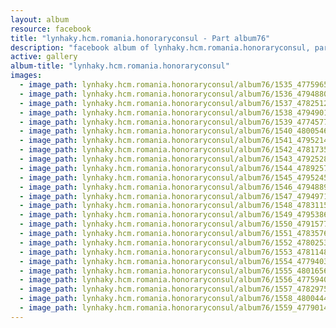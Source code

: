 ```yaml
---
layout: album
resource: facebook
title: "lynhaky.hcm.romania.honoraryconsul - Part album76"
description: "facebook album of lynhaky.hcm.romania.honoraryconsul, part album76."
active: gallery
album-title: "lynhaky.hcm.romania.honoraryconsul"
images:
  - image_path: lynhaky.hcm.romania.honoraryconsul/album76/1535_477596540_1166317624852196_1619720002471635978_n.jpg
  - image_path: lynhaky.hcm.romania.honoraryconsul/album76/1536_479488038_1166316531518972_7894206820123840598_n.jpg
  - image_path: lynhaky.hcm.romania.honoraryconsul/album76/1537_478251235_1166314818185810_5410092422442683367_n.jpg
  - image_path: lynhaky.hcm.romania.honoraryconsul/album76/1538_479490123_1166314604852498_6669385550276635856_n.jpg
  - image_path: lynhaky.hcm.romania.honoraryconsul/album76/1539_477457704_1166314734852485_3635901481218208875_n.jpg
  - image_path: lynhaky.hcm.romania.honoraryconsul/album76/1540_480054682_1166314798185812_3625182560746547921_n.jpg
  - image_path: lynhaky.hcm.romania.honoraryconsul/album76/1541_479521498_1166314751519150_4939283197814650180_n.jpg
  - image_path: lynhaky.hcm.romania.honoraryconsul/album76/1542_478173581_1166314731519152_7198645079809697460_n.jpg
  - image_path: lynhaky.hcm.romania.honoraryconsul/album76/1543_479252895_1166314591519166_6976396325355360123_n.jpg
  - image_path: lynhaky.hcm.romania.honoraryconsul/album76/1544_478925785_1166314738185818_1584809335466033650_n.jpg
  - image_path: lynhaky.hcm.romania.honoraryconsul/album76/1545_479524562_1166314748185817_8142321534869954768_n.jpg
  - image_path: lynhaky.hcm.romania.honoraryconsul/album76/1546_479488914_1166314744852484_3879851744555903738_n.jpg
  - image_path: lynhaky.hcm.romania.honoraryconsul/album76/1547_479497193_1166314728185819_1075412511320804171_n.jpg
  - image_path: lynhaky.hcm.romania.honoraryconsul/album76/1548_478311503_1166314838185808_1445906946697902156_n.jpg
  - image_path: lynhaky.hcm.romania.honoraryconsul/album76/1549_479538692_1166314794852479_3462662266998774704_n.jpg
  - image_path: lynhaky.hcm.romania.honoraryconsul/album76/1550_479157749_1166314851519140_3561844744010860846_n.jpg
  - image_path: lynhaky.hcm.romania.honoraryconsul/album76/1551_478357694_1166314801519145_3142677285763632644_n.jpg
  - image_path: lynhaky.hcm.romania.honoraryconsul/album76/1552_478025344_1166314761519149_919252476136632626_n.jpg
  - image_path: lynhaky.hcm.romania.honoraryconsul/album76/1553_478114882_1166314864852472_3131573633170275024_n.jpg
  - image_path: lynhaky.hcm.romania.honoraryconsul/album76/1554_477940308_1166314788185813_963220892090726205_n.jpg
  - image_path: lynhaky.hcm.romania.honoraryconsul/album76/1555_480165645_1166314768185815_7144034719484934577_n.jpg
  - image_path: lynhaky.hcm.romania.honoraryconsul/album76/1556_477594002_1166314821519143_1964638225608114004_n.jpg
  - image_path: lynhaky.hcm.romania.honoraryconsul/album76/1557_478297550_1166314841519141_1499221792739445074_n.jpg
  - image_path: lynhaky.hcm.romania.honoraryconsul/album76/1558_480044474_1166314071519218_4220728324336719207_n.jpg
  - image_path: lynhaky.hcm.romania.honoraryconsul/album76/1559_477901456_1166314204852538_1450501570028136614_n.jpg
---
```

